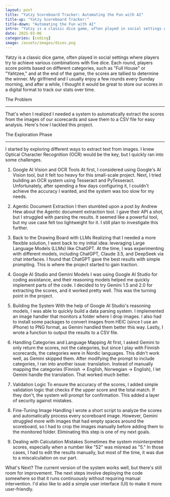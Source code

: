 ```yaml
---
layout: post
title: "Yatzy Scoreboard Tracker: Automating the Fun with AI"
title-up: "Yatzy Scoreboard Tracker:"
title-down: "Automating the Fun with AI"
intro: "Yatzy is a classic dice game, often played in social settings where players try to achieve various combinations with five dice"
date: 2025-03-06
categories: [coding]
image: /assets/images/dices.png
---
```


Yatzy is a classic dice game, often played in social settings where players try to achieve various combinations with five dice. Each round, players score points based on different categories, such as "Full House" or "Yahtzee," and at the end of the game, the scores are tallied to determine the winner. My girlfriend and I usually enjoy a few rounds every Sunday morning, and after a while, I thought it would be great to store our scores in a digital format to track our stats over time.

<div class="subtitle-separator">The Problem</div>

<hr>

That's when I realized I needed a system to automatically extract the scores from the images of our scorecards and save them to a CSV file for easy analysis. Here's how I tackled this project.


<div class="subtitle-separator">The Exploration Phase</div>

<hr>


I started by exploring different ways to extract text from images. I knew Optical Character Recognition (OCR) would be the key, but I quickly ran into some challenges.

1. Google AI Vision and OCR Tools
At first, I considered using Google's AI Vision tool, but it felt too heavy for this small-scale project. Next, I tried building an OCR system using Tesseract and PyTesseract. Unfortunately, after spending a few days configuring it, I couldn't achieve the accuracy I wanted, and the system was too slow for my needs.

2. Agentic Document Extraction
I then stumbled upon a post by Andrew Hew about the Agentic document extraction tool. I gave their API a shot, but I struggled with parsing the results. It seemed like a powerful tool, but my use case felt too lightweight for it. I still plan to investigate this further.

3. Back to the Drawing Board with LLMs
Realizing that I needed a more flexible solution, I went back to my initial idea: leveraging Large Language Models (LLMs) like ChatGPT. At the time, I was experimenting with different models, including ChatGPT, Claude 3.5, and DeepSeek via chat interfaces. I found that ChatGPT gave the best results with simple prompting. This is where the project started to gain traction.

4. Google AI Studio and Gemini Models
I was using Google AI Studio for coding assistance, and their reasoning models helped me quickly implement parts of the code. I decided to try Gemini 1.5 and 2.0 for extracting the scores, and it worked pretty well. This was the turning point in the project.

5. Building the System
With the help of Google AI Studio's reasoning models, I was able to quickly build a data parsing system. I implemented an image handler that monitors a folder where I drop images. I also had to install some packages to convert images from HEIC (since I use an iPhone) to PNG format, as Gemini handled them better this way. Lastly, I wrote a function to output the results to a CSV file.

6. Handling Categories and Language Mapping
At first, I asked Gemini to only return the scores, not the categories, but since I play with Finnish scorecards, the categories were in Nordic languages. This didn't work well, as Gemini skipped them. After modifying the prompt to include categories, I ran into another issue: translation. Instead of manually mapping the categories (Finnish -> English, Norwegian -> English), I let Gemini handle the translation. That worked much better.

7. Validation Logic
To ensure the accuracy of the scores, I added simple validation logic that checks if the upper score and the total match. If they don't, the system will prompt for confirmation. This added a layer of security against mistakes.

8. Fine-Tuning Image Handling
I wrote a short script to analyze the scores and automatically process every scoreboard image. However, Gemini struggled more with images that had empty spaces around the scoreboard, so I had to crop the images manually before adding them to the monitored folder. Eliminating this step is one of my next goals.

9. Dealing with Calculation Mistakes
Sometimes the system misinterpreted scores, especially when a number like "52" was misread as "5." In those cases, I had to edit the results manually, but most of the time, it was due to a miscalculation on our part.

What's Next?
The current version of the system works well, but there's still room for improvement. The next steps involve deploying the code somewhere so that it runs continuously without requiring manual intervention. I'd also like to add a simple user interface (UI) to make it more user-friendly.
